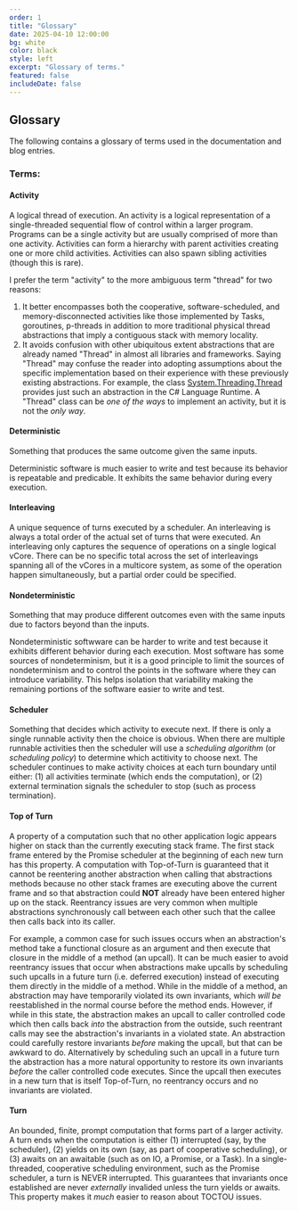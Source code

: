 ```yaml
---
order: 1
title: "Glossary"
date: 2025-04-10 12:00:00
bg: white
color: black
style: left
excerpt: "Glossary of terms."
featured: false
includeDate: false
---
```


## Glossary
The following contains a glossary of terms used in the documentation and blog entries.

### Terms:

#### Activity
A logical thread of execution.  An activity is a logical representation of a single-threaded sequential flow of control
within a larger program.  Programs can be a single activity but are usually comprised of more than one activity.
Activities can form a hierarchy with parent activities creating one or more child activities.  Activities can also spawn
sibling activities (though this is rare).

I prefer the term "activity" to the more ambiguous term "thread" for two reasons: 

1. It better encompasses both the cooperative, software-scheduled, and memory-disconnected activities like those
implemented by Tasks, goroutines, p-threads in addition to more traditional physical thread abstractions that imply a
contiguous stack with memory locality.  
2. It avoids confusion with other ubiquitous extent abstractions that are already named "Thread" in almost all libraries
and frameworks.  Saying "Thread" may confuse the reader into adopting assumptions about the specific implementation
based on their experience with these previously existing abstractions. For example, the class
[System.Threading.Thread](https://learn.microsoft.com/en-us/dotnet/api/system.threading.thread) provides just such an
abstraction in the C# Language Runtime.  A "Thread" class can be _one of the ways_ to implement an activity, but it is
not the _only way_.

#### Deterministic
Something that produces the same outcome given the same inputs.

Deterministic software is much easier to write and test because its behavior is repeatable and predicable.  It exhibits
the same behavior during every execution.

#### Interleaving
A unique sequence of turns executed by a scheduler.  An interleaving is always a total order of the actual set of turns
that were executed.  An interleaving only captures the sequence of operations on a single logical vCore.  There can be
no specific total across the set of interleavings spanning all of the vCores in a multicore system, as some of the
operation happen simultaneously, but a partial order could be specified.

#### Nondeterministic
Something that may produce different outcomes even with the same inputs due to factors beyond than the inputs.

Nondeterministic softwware can be harder to write and test because it exhibits different behavior during each execution.
Most software has some sources of nondeterminism, but it is a good principle to limit the sources of nondeterminism and
to control the points in the software where they can introduce variability.  This helps isolation that variability
making the remaining portions of the software easier to write and test.

#### Scheduler
Something that decides which activity to execute next.  If there is only a single runnable activity then the choice is
obvious.  When there are multiple runnable activities then the scheduler will use a _scheduling algorithm_ (or
_scheduling policy_) to determine which actitivity to choose next.  The scheduler continues to make activity choices at
each turn boundary until either: (1) all activities terminate (which ends the computation), or (2) external termination
signals the scheduler to stop (such as process termination).

#### Top of Turn
A property of a computation such that no other application logic appears higher on stack than the currently executing
stack frame.  The first stack frame entered by the Promise scheduler at the beginning of each new turn has this
property.  A computation with Top-of-Turn is guaranteed that it cannot be reentering another abstraction when calling
that abstractions methods because no other stack frames are executing above the current frame and so that abstraction
could **NOT** already have been entered higher up on the stack.  Reentrancy issues are very common when multiple
abstractions synchronously call between each other such that the callee then calls back into its caller.

For example, a common case for such issues occurs when an abstraction's method take a functional closure as an argument
and then execute that closure in the middle of a method (an upcall).  It can be much easier to avoid reentrancy issues
that occur when abstractions make upcalls by scheduling such upcalls in a future turn (i.e. deferred execution) instead
of executing them directly in the middle of a method.  While in the middle of a method, an abstraction may have
temporarily violated its own invariants, which _will be_ reestablished in the normal course before the method ends.
However, if while in this state, the abstraction makes an upcall to caller controlled code which then calls back _into_
the abstraction from the outside, such reentrant calls may see the abstraction's invariants in a violated state.  An
abstraction could carefully restore invariants _before_ making the upcall, but that can be awkward to do.  Alternatively
by scheduling such an upcall in a future turn the abstraction has a more natural opportunity to restore its own
invariants _before_ the caller controlled code executes. Since the upcall then executes in a new turn that is itself
Top-of-Turn, no reentrancy occurs and no invariants are violated.

#### Turn
An bounded, finite, prompt computation that forms part of a larger activity.  A turn ends when the computation is either
(1) interrupted (say, by the scheduler), (2) yields on its own (say, as part of cooperative scheduling), or (3) awaits
on an awaitable (such as on IO, a Promise, or a Task).  In a single-threaded, cooperative scheduling environment, such
as the Promise scheduler, a turn is NEVER interrupted.  This guarantees that invariants once established are never
_externally_ invalided unless the turn yields or awaits.  This property makes it _much_ easier to reason about TOCTOU
issues.
